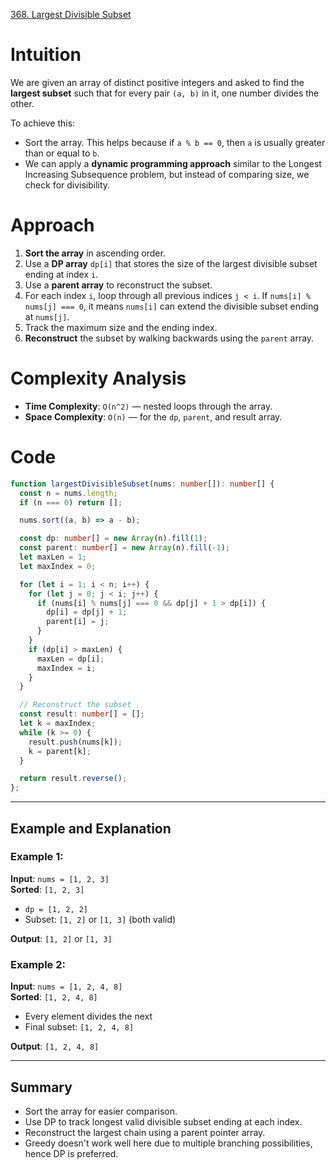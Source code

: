 [368. Largest Divisible Subset](https://leetcode.com/problems/largest-divisible-subset/)

# Intuition

We are given an array of distinct positive integers and asked to find the **largest subset** such that for every pair `(a, b)` in it, one number divides the other.

To achieve this:

- Sort the array. This helps because if `a % b == 0`, then `a` is usually greater than or equal to `b`.
- We can apply a **dynamic programming approach** similar to the Longest Increasing Subsequence problem, but instead of comparing size, we check for divisibility.

# Approach

1. **Sort the array** in ascending order.
2. Use a **DP array** `dp[i]` that stores the size of the largest divisible subset ending at index `i`.
3. Use a **parent array** to reconstruct the subset.
4. For each index `i`, loop through all previous indices `j < i`. If `nums[i] % nums[j] === 0`, it means `nums[i]` can extend the divisible subset ending at `nums[j]`.
5. Track the maximum size and the ending index.    
6. **Reconstruct** the subset by walking backwards using the `parent` array.

# Complexity Analysis

- **Time Complexity**: `O(n^2)` — nested loops through the array.
- **Space Complexity**: `O(n)` — for the `dp`, `parent`, and result array.

# Code

```typescript
function largestDivisibleSubset(nums: number[]): number[] {
  const n = nums.length;
  if (n === 0) return [];

  nums.sort((a, b) => a - b);

  const dp: number[] = new Array(n).fill(1);
  const parent: number[] = new Array(n).fill(-1);
  let maxLen = 1;
  let maxIndex = 0;

  for (let i = 1; i < n; i++) {
    for (let j = 0; j < i; j++) {
      if (nums[i] % nums[j] === 0 && dp[j] + 1 > dp[i]) {
        dp[i] = dp[j] + 1;
        parent[i] = j;
      }
    }
    if (dp[i] > maxLen) {
      maxLen = dp[i];
      maxIndex = i;
    }
  }

  // Reconstruct the subset
  const result: number[] = [];
  let k = maxIndex;
  while (k >= 0) {
    result.push(nums[k]);
    k = parent[k];
  }

  return result.reverse();
};

```

---

## **Example and Explanation**

### Example 1:

**Input**: `nums = [1, 2, 3]`  
**Sorted**: `[1, 2, 3]`

- `dp = [1, 2, 2]`
- Subset: `[1, 2]` or `[1, 3]` (both valid)

**Output**: `[1, 2]` or `[1, 3]`

### Example 2:

**Input**: `nums = [1, 2, 4, 8]`  
**Sorted**: `[1, 2, 4, 8]`

- Every element divides the next
- Final subset: `[1, 2, 4, 8]`    

**Output**: `[1, 2, 4, 8]`

---

## Summary

- Sort the array for easier comparison.
- Use DP to track longest valid divisible subset ending at each index.
- Reconstruct the largest chain using a parent pointer array.
- Greedy doesn't work well here due to multiple branching possibilities, hence DP is preferred.